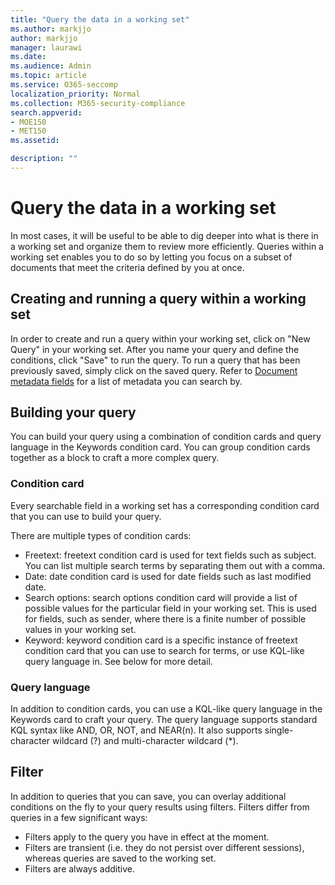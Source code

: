 ```yaml
---
title: "Query the data in a working set"
ms.author: markjjo
author: markjjo
manager: laurawi
ms.date: 
ms.audience: Admin
ms.topic: article
ms.service: O365-seccomp
localization_priority: Normal
ms.collection: M365-security-compliance 
search.appverid: 
- MOE150
- MET150
ms.assetid: 

description: ""
---
```


# Query the data in a working set

In most cases, it will be useful to be able to dig deeper into what is there in a working set and organize them to review more efficiently. Queries within a working set enables you to do so by letting you focus on a subset of documents that meet the criteria defined by you at once.

## Creating and running a query within a working set

In order to create and run a query within your working set, click on "New Query" in your working set. After you name your query and define the conditions, click "Save" to run the query. To run a query that has been previously saved, simply click on the saved query. Refer to [Document metadata fields](document-metadata-fields.md) for a list of metadata you can search by.

## Building your query

You can build your query using a combination of condition cards and query language in the Keywords condition card. You can group condition cards together as a block to craft a more complex query.

### Condition card

Every searchable field in a working set has a corresponding condition card that you can use to build your query.

There are multiple types of condition cards:
- Freetext: freetext condition card is used for text fields such as subject. You can list multiple search terms by separating them out with a comma.
- Date: date condition card is used for date fields such as last modified date.
- Search options: search options condition card will provide a list of possible values for the particular field in your working set. This is used for fields, such as sender, where there is a finite number of possible values in your working set.
- Keyword: keyword condition card is a specific instance of freetext condition card that you can use to search for terms, or use KQL-like query language in. See below for more detail.

### Query language

In addition to condition cards, you can use a KQL-like query language in the Keywords card to craft your query. The query language supports standard KQL syntax like AND, OR, NOT, and NEAR(n). It also supports single-character wildcard (?) and multi-character wildcard (*).

## Filter

In addition to queries that you can save, you can overlay additional conditions on the fly to your query results using filters. Filters differ from queries in a few significant ways:
- Filters apply to the query you have in effect at the moment.
- Filters are transient (i.e. they do not persist over different sessions), whereas queries are saved to the working set.
- Filters are always additive.